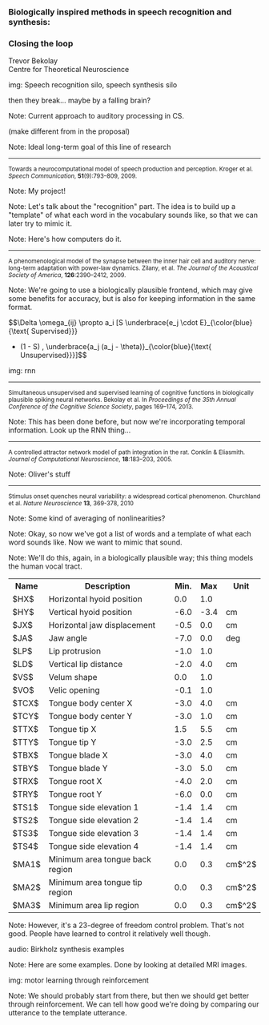 ### Biologically inspired methods in speech recognition and synthesis:

### Closing the loop

Trevor Bekolay <br>
Centre for Theoretical Neuroscience



img: Speech recognition silo, speech synthesis silo

then they break... maybe by a falling brain?

Note: Current approach to auditory processing in CS.



<object type="image/svg+xml" data="img/longterm.svg" width="800"></object>

(make different from in the proposal)

Note: Ideal long-term goal of this line of research


<object type="image/svg+xml" data="img/kroger.svg" width="800"></object>

----

<small>Towards a neurocomputational model of speech production and
perception. Kroger et al. *Speech Communication*, **51**(9):793–809,
2009.</small>



<object type="image/svg+xml" data="img/shortterm.svg" width="890"></object>

Note: My project!



<object type="image/svg+xml" data="img/template.svg" width="600"></object>

Note: Let's talk about the "recognition" part.
The idea is to build up a "template" of what each
word in the vocabulary sounds like,
so that we can later try to mimic it.



<object type="image/svg+xml" data="img/recognition.svg" width="890"></object>

Note: Here's how computers do it.



<object type="image/svg+xml" data="img/periphery-anatomy.svg" width="890"></object>



<object type="image/svg+xml" data="img/zilany.svg" width="890"></object>

----

<small>A phenomenological model of the synapse between the inner hair
cell and auditory nerve: long-term adaptation with power-law
dynamics. Zilany, et al. *The Journal of the Acoustical Society
of America*, **126**:2390–2412, 2009.</small>

Note: We're going to use a biologically plausible frontend,
which may give some benefits for accuracy, but is also
for keeping information in the same format.



$$\Delta \omega\_{ij} \propto a\_i [S
  \underbrace{e\_j \cdot E}\_{\color{blue}{\text{ Supervised}}}
  + (1 - S) \,
  \underbrace{a\_j (a\_j - \theta)}\_{\color{blue}{\text{ Unsupervised}}}]$$

img: rnn

----

<small>Simultaneous unsupervised and supervised learning of cognitive
functions in biologically plausible spiking neural networks. Bekolay
et al. In *Proceedings of the 35th Annual Conference of the Cognitive
Science Society*, pages 169–174, 2013.</small>

Note: This has been done before, but now we're incorporating
temporal information. Look up the RNN thing...



<object type="image/svg+xml" data="img/path-integrator.svg" width="600"></object>

----

<small>A controlled attractor network model of path integration in the
rat. Conklin & Eliasmith. *Journal of Computational Neuroscience*,
**18**:183–203, 2005.</small>

Note: Oliver's stuff



<object type="image/svg+xml" data="img/trajectory-average.svg" width="890"></object>

----

<small>Stimulus onset quenches neural variability: a widespread
cortical phenomenon. Churchland et al. *Nature Neuroscience* **13**,
369-378, 2010</small>

Note: Some kind of averaging of nonlinearities?



<object type="image/svg+xml" data="img/motor.svg" width="400"></object>

Note: Okay, so now we've got a list of words and a template
of what each word sounds like. Now we want to mimic that sound.



<object type="image/svg+xml" data="img/birkholz.svg" width="800"></object>

Note: We'll do this, again, in a biologically plausible way;
this thing models the human vocal tract.



<table id="birkholz-params">
  <tr>
    <th>Name</th>
    <th>Description</th>
    <th>Min.</th>
    <th>Max</th>
    <th>Unit</th>
  </tr>
  <tr>
    <td>$HX$</td>
    <td>Horizontal hyoid position</td>
    <td>0.0</td>
    <td>1.0</td>
    <td></td>
  </tr>
  <tr>
    <td>$HY$</td>
    <td>Vertical hyoid position</td>
    <td>-6.0</td>
    <td>-3.4</td>
    <td>cm</td>
  </tr>
  <tr>
    <td>$JX$</td>
    <td>Horizontal jaw displacement</td>
    <td>-0.5</td>
    <td>0.0</td>
    <td>cm</td>
  </tr>
  <tr>
    <td>$JA$</td>
    <td>Jaw angle</td>
    <td>-7.0</td>
    <td>0.0</td>
    <td>deg</td>
  </tr>
  <tr>
    <td>$LP$</td>
    <td>Lip protrusion</td>
    <td>-1.0</td>
    <td>1.0</td>
    <td></td>
  </tr>
  <tr>
    <td>$LD$</td>
    <td>Vertical lip distance</td>
    <td>-2.0</td>
    <td>4.0</td>
    <td>cm</td>
  </tr>
  <tr>
    <td>$VS$</td>
    <td>Velum shape</td>
    <td>0.0</td>
    <td>1.0</td>
    <td></td>
  </tr>
  <tr>
    <td>$VO$</td>
    <td>Velic opening</td>
    <td>-0.1</td>
    <td>1.0</td>
    <td></td>
  </tr>
  <tr>
    <td>$TCX$</td>
    <td>Tongue body center X</td>
    <td>-3.0</td>
    <td>4.0</td>
    <td>cm</td>
  </tr>
  <tr>
    <td>$TCY$</td>
    <td>Tongue body center Y</td>
    <td>-3.0</td>
    <td>1.0</td>
    <td>cm</td>
  </tr>
  <tr>
    <td>$TTX$</td>
    <td>Tongue tip X</td>
    <td>1.5</td>
    <td>5.5</td>
    <td>cm</td>
  </tr>
  <tr>
    <td>$TTY$</td>
    <td>Tongue tip Y</td>
    <td>-3.0</td>
    <td>2.5</td>
    <td>cm</td>
  </tr>
  <tr>
    <td>$TBX$</td>
    <td>Tongue blade X</td>
    <td>-3.0</td>
    <td>4.0</td>
    <td>cm</td>
  </tr>
  <tr>
    <td>$TBY$</td>
    <td>Tongue blade Y</td>
    <td>-3.0</td>
    <td>5.0</td>
    <td>cm</td>
  </tr>
  <tr>
    <td>$TRX$</td>
    <td>Tongue root X</td>
    <td>-4.0</td>
    <td>2.0</td>
    <td>cm</td>
  </tr>
  <tr>
    <td>$TRY$</td>
    <td>Tongue root Y</td>
    <td>-6.0</td>
    <td>0.0</td>
    <td>cm</td>
  </tr>
  <tr>
    <td>$TS1$</td>
    <td>Tongue side elevation 1</td>
    <td>-1.4</td>
    <td>1.4</td>
    <td>cm</td>
  </tr>
  <tr>
    <td>$TS2$</td>
    <td>Tongue side elevation 2</td>
    <td>-1.4</td>
    <td>1.4</td>
    <td>cm</td>
  </tr>
  <tr>
    <td>$TS3$</td>
    <td>Tongue side elevation 3</td>
    <td>-1.4</td>
    <td>1.4</td>
    <td>cm</td>
  </tr>
  <tr>
    <td>$TS4$</td>
    <td>Tongue side elevation 4</td>
    <td>-1.4</td>
    <td>1.4</td>
    <td>cm</td>
  </tr>
  <tr>
    <td>$MA1$</td>
    <td>Minimum area tongue back region</td>
    <td>0.0</td>
    <td>0.3</td>
    <td>cm$^2$</td>
  </tr>
  <tr>
    <td>$MA2$</td>
    <td>Minimum area tongue tip region</td>
    <td>0.0</td>
    <td>0.3</td>
    <td>cm$^2$</td>
  </tr>
  <tr>
    <td>$MA3$</td>
    <td>Minimum area lip region</td>
    <td>0.0</td>
    <td>0.3</td>
    <td>cm$^2$</td>
  </tr>
</table>

Note: However, it's a 23-degree of freedom control problem.
That's not good. People have learned to control it relatively well though.



audio: Birkholz synthesis examples

Note: Here are some examples. Done by looking at detailed MRI images.



img: motor learning through reinforcement

Note: We should probably start from there, but then we should
get better through reinforcement.
We can tell how good we're doing by comparing our utterance to
the template utterance.
